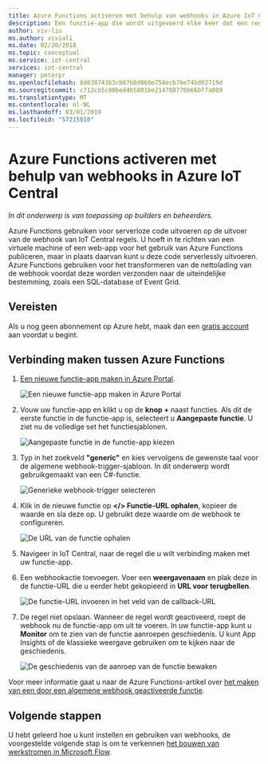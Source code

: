 ```yaml
---
title: Azure Functions activeren met behulp van webhooks in Azure IoT Central
description: Een functie-app die wordt uitgevoerd elke keer dat een regel wordt geactiveerd in Azure IoT Central maken.
author: viv-liu
ms.author: viviali
ms.date: 02/20/2018
ms.topic: conceptual
ms.service: iot-central
services: iot-central
manager: peterpr
ms.openlocfilehash: 8d638743b3cb07b0d060e754ecb76e74bd02719d
ms.sourcegitcommit: c712cb5c80bed4b5801be214788770b66bf7a009
ms.translationtype: MT
ms.contentlocale: nl-NL
ms.lasthandoff: 03/01/2019
ms.locfileid: "57215010"
---
```

# <a name="trigger-azure-functions-using-webhooks-in-azure-iot-central"></a>Azure Functions activeren met behulp van webhooks in Azure IoT Central

*In dit onderwerp is van toepassing op builders en beheerders.*

Azure Functions gebruiken voor serverloze code uitvoeren op de uitvoer van de webhook van IoT Central regels. U hoeft in te richten van een virtuele machine of een web-app voor het gebruik van Azure Functions publiceren, maar in plaats daarvan kunt u deze code serverlessly uitvoeren. Azure Functions gebruiken voor het transformeren van de nettolading van de webhook voordat deze worden verzonden naar de uiteindelijke bestemming, zoals een SQL-database of Event Grid.

## <a name="prerequisites"></a>Vereisten

Als u nog geen abonnement op Azure hebt, maak dan een [gratis account](https://azure.microsoft.com/free/?WT.mc_id=A261C142F) aan voordat u begint.

## <a name="how-to-connect-azure-functions"></a>Verbinding maken tussen Azure Functions

1. [Een nieuwe functie-app maken in Azure Portal](https://ms.portal.azure.com/#create/Microsoft.FunctionApp).

    ![Een nieuwe functie-app maken in Azure Portal](media/howto-trigger-azure-functions/createfunction.png)

2. Vouw uw functie-app en klikt u op de **knop +** naast functies. Als dit de eerste functie in de functie-app is, selecteert u **Aangepaste functie**. U ziet nu de volledige set het functiesjablonen.

    ![Aangepaste functie in de functie-app kiezen](media/howto-trigger-azure-functions/customfunction.png)

3. Typ in het zoekveld **"generic"** en kies vervolgens de gewenste taal voor de algemene webhook-trigger-sjabloon. In dit onderwerp wordt gebruikgemaakt van een C#-functie. 

    ![Generieke webhook-trigger selecteren](media/howto-trigger-azure-functions/genericwebhooktrigger.png)

4. Klik in de nieuwe functie op **</> Functie-URL ophalen**, kopieer de waarde en sla deze op. U gebruikt deze waarde om de webhook te configureren.

    ![De URL van de functie ophalen](media/howto-trigger-azure-functions/getfunctionurl.png)

4. Navigeer in IoT Central, naar de regel die u wilt verbinding maken met uw functie-app.

5. Een webhookactie toevoegen. Voer een **weergavenaam** en plak deze in de functie-URL die u eerder hebt gekopieerd in **URL voor terugbellen**.

    ![De functie-URL invoeren in het veld van de callback-URL](media/howto-trigger-azure-functions/configurewebhook.PNG)

6. De regel niet opslaan. Wanneer de regel wordt geactiveerd, roept de webhook nu de functie-app om uit te voeren. In uw functie-app kunt u **Monitor** om te zien van de functie aanroepen geschiedenis. U kunt App Insights of de klassieke weergave gebruiken om te kijken naar de geschiedenis.

    ![De geschiedenis van de aanroep van de functie bewaken](media/howto-trigger-azure-functions/monitorfunction.PNG)

Voor meer informatie gaat u naar de Azure Functions-artikel over [het maken van een door een algemene webhook geactiveerde functie](https://docs.microsoft.com/azure/azure-functions/functions-create-generic-webhook-triggered-function).

## <a name="next-steps"></a>Volgende stappen
U hebt geleerd hoe u kunt instellen en gebruiken van webhooks, de voorgestelde volgende stap is om te verkennen [het bouwen van werkstromen in Microsoft Flow](howto-add-microsoft-flow.md).
